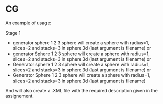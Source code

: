 # CG

An example of usage:

Stage 1
- generator sphere 1 2 3 sphere will create a sphere with radius=1, slices=2 and stacks=3 in sphere.3d (last argument is filename)
or
- generator Sphere 1 2 3 sphere will create a sphere with radius=1, slices=2 and stacks=3 in sphere.3d (last argument is filename)
or
- Generator sphere 1 2 3 sphere will create a sphere with radius=1, slices=2 and stacks=3 in sphere.3d (last argument is filename)
or
- Generator Sphere 1 2 3 sphere will create a sphere with radius=1, slices=2 and stacks=3 in sphere.3d (last argument is filename)

And will also create a .XML file with the required description given in the assignement.